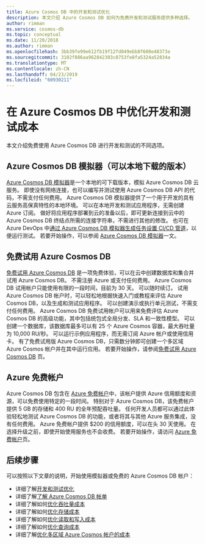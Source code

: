 ```yaml
---
title: Azure Cosmos DB 中的开发和测试优化
description: 本文介绍 Azure Cosmos DB 如何为免费开发和测试服务提供多种选择。
author: rimman
ms.service: cosmos-db
ms.topic: conceptual
ms.date: 11/20/2018
ms.author: rimman
ms.openlocfilehash: 3bb39fe99e612fb19f12fd049ebb8f600e48373e
ms.sourcegitcommit: 3102f886aa962842303c8753fe8fa5324a52834a
ms.translationtype: MT
ms.contentlocale: zh-CN
ms.lasthandoff: 04/23/2019
ms.locfileid: "60930211"
---
```

# <a name="optimize-development-and-testing-cost-in-azure-cosmos-db"></a>在 Azure Cosmos DB 中优化开发和测试成本

本文介绍免费使用 Azure Cosmos DB 进行开发和测试的不同选项。

## <a name="azure-cosmos-db-emulator-locally-downloadable-version"></a>Azure Cosmos DB 模拟器（可以本地下载的版本）

[Azure Cosmos DB 模拟器](local-emulator.md)是一个本地的可下载版本，模拟 Azure Cosmos DB 云服务。 即使没有网络连接，也可以编写并测试使用 Azure Cosmos DB API 的代码，不需支付任何费用。 Azure Cosmos DB 模拟器提供了一个用于开发的具有云服务高保真特性的本地环境。 可以在本地开发和测试应用程序，无需创建 Azure 订阅。 做好将应用程序部署到云的准备以后，即可更新连接到云中的 Azure Cosmos DB 终结点所需的连接字符串，不需进行其他的修改。 也可在 Azure DevOps 中[通过 Azure Cosmos DB 模拟器生成任务设置 CI/CD 管道](tutorial-setup-ci-cd.md)，以便运行测试。 若要开始操作，可以参阅 [Azure Cosmos DB 模拟器](local-emulator.md)一文。

## <a name="try-azure-cosmos-db-for-free"></a>免费试用 Azure Cosmos DB

[免费试用 Azure Cosmos DB](https://azure.microsoft.com/try/cosmosdb/) 是一项免费体验，可以在云中创建数据库和集合并试用 Azure Cosmos DB。 不需注册 Azure 或支付任何费用。 Azure Cosmos DB 试用帐户只能使用有限的一段时间，目前为 30 天。 可以随时续订。 试用 Azure Cosmos DB 帐户时，可以轻松地根据快速入门或教程来评估 Azure Cosmos DB，以及生成和测试应用程序。 可以创建演示或执行单元测试，不需支付任何费用。 Azure Cosmos DB 免费试用帐户可以用来免费评估 Azure Cosmos DB 的高级功能，其中包括统包式全局分发、SLA 和一致性模型。 可以创建一个数据库，该数据库最多可以有 25 个 Azure Cosmos 容器，最大吞吐量为 10,000 RU/秒。 可以运行示例应用程序，而无需订阅 Azure 帐户或使用信用卡。 有了免费试用版 Azure Cosmos DB，只需数分钟即可创建一个多区域 Azure Cosmos 帐户并在其中运行应用。 若要开始操作，请参阅[免费试用 Azure Cosmos DB](https://azure.microsoft.com/try/cosmosdb/) 页。

## <a name="azure-free-account"></a>Azure 免费帐户

Azure Cosmos DB 包含在 [Azure 免费帐户](https://azure.microsoft.com/free)中，该帐户提供 Azure 信用额度和资源，可以免费使用特定的一段时间。 特别对于 Azure Cosmos DB，该免费帐户提供 5 GB 的存储和 400 RU 的全年预配吞吐量。 任何开发人员都可以通过此体验轻松地测试 Azure Cosmos DB 的功能，或者将其与其他 Azure 服务集成，没有任何费用。 Azure 免费帐户提供 $200 的信用额度，可以在头 30 天使用。 在选择升级之前，即使开始使用服务也不会收费。 若要开始操作，请访问 [Azure 免费帐户](https://azure.microsoft.com/free)页。

## <a name="next-steps"></a>后续步骤

可以按照以下文章的说明，开始使用模拟器或免费的 Azure Cosmos DB 帐户：

* 详细了解[开发和测试优化](optimize-dev-test.md)
* 详细了解[了解 Azure Cosmos DB 帐单](understand-your-bill.md)
* 详细了解如何[优化吞吐量成本](optimize-cost-throughput.md)
* 详细了解如何[优化存储成本](optimize-cost-storage.md)
* 详细了解如何[优化读取和写入成本](optimize-cost-reads-writes.md)
* 详细了解如何[优化查询成本](optimize-cost-queries.md)
* 详细了解[优化多区域 Azure Cosmos 帐户的成本](optimize-cost-regions.md)

